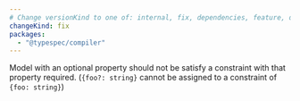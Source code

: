 ```yaml
---
# Change versionKind to one of: internal, fix, dependencies, feature, deprecation, breaking
changeKind: fix
packages:
  - "@typespec/compiler"
---
```


Model with an optional property should not be satisfy a constraint with that property required. (`{foo?: string}` cannot be assigned to a constraint of `{foo: string}`)
